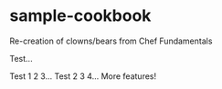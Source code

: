 # sample-cookbook

Re-creation of clowns/bears from Chef Fundamentals

Test...

Test 1 2 3...
Test 2 3 4...
More features!
